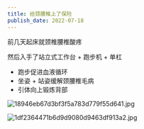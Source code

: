 ```yaml
---
title: 给颈腰椎上了保险
publish_date: 2022-07-18
---
```


前几天起床就颈椎腰椎酸疼

然后入手了站立式工作台 + 跑步机 + 单杠

- 跑步促进血液循环
- 坐姿 + 站姿缓解颈腰椎毛病
- 引体向上锻炼背部

![18946eb67d3bf3f5a783d779f55d641.jpg](https://tva1.sinaimg.cn/thumbnail/007mygikgy1h4afwdrzu3j31be0zkahv.jpg)

![1df2364471b6d9d9080d9463df913a2.jpg](https://tva1.sinaimg.cn/thumbnail/007mygikgy1h4afxioow9j30zk1be48a.jpg)